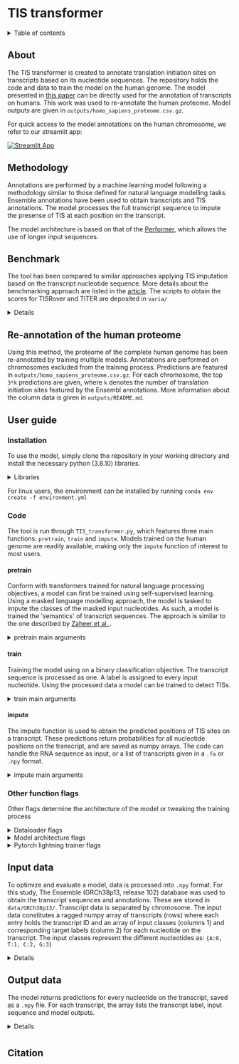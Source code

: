 # TIS transformer



<details><summary>Table of contents</summary>

- [About](#about)
- [Methodology](#methodology)
- [Benchmark](#benchmark)
- [Re-annotated Human Proteom](#human)
- [User guide](#userguide)
  - [Installation](#installation)
  - [Code](#code)

- [Citation](#citation)
</details>

## About <a name="about"></a>
The TIS transformer is created to annotate translation initiation sites on transcripts based on its nucleotide sequences. The repository holds the code and data to train the model on the human genome. The model presented in [this paper](https://www.biorxiv.org/content/10.1101/2021.11.18.468957v1) can be directly used for the annotation of transcripts on humans. This work was used to re-annotate the human proteome. Model outputs are given in `outputs/homo_sapiens_proteome.csv.gz`. 


For quick access to the model annotations on the human chromosome, we refer to our streamlit app:

[![Streamlit App](https://static.streamlit.io/badges/streamlit_badge_black_white.svg)](http://jdcla.ugent.be) 

## Methodology <a name="methodology"></a>
Annotations are performed by a machine learning model following a methodology similar to those defined for natural language modelling tasks. Ensemble annotations have been used to obtain transcripts and TIS annotations. The model processes the full transcript sequence to impute the presense of TIS at each position on the transcript. 

The model architecture is based on that of the [Performer](https://arxiv.org/abs/2009.14794), which allows the use of longer input sequences.

## Benchmark <a name="benchmark"></a>

The tool has been compared to similar approaches applying TIS imputation based on the transcript nucleotide sequence. More details about the benchmarking approach are listed in the [article](https://www.biorxiv.org/content/10.1101/2021.11.18.468957v1). The scripts to obtain the scores for TISRover and TITER are deposited in `varia/`

<details>

**All positions**

| Method |  ROC AUC | PR AUC |
| - |  - | - |
| [TIS transformer]() |  99.99 | 85.63 | 

**Only ATG positions**

| Method |  ROC AUC | PR AUC |
| - |  - | - |
| [TIS transformer]() |  99.63 | 83.59 | 
| [TISRover](https://www.inderscience.com/info/inarticle.php?artid=94781) |  97.20 | 43.32 |
| [TITER](https://www.ncbi.nlm.nih.gov/pmc/articles/PMC5870772/) |  61.99 | 1.69 | 

</details>

## Re-annotation of the human proteome <a name="human"></a>

Using this method, the proteome of the complete human genome has been re-annotated by training multiple models. Annotations are performed on chromosomes excluded from the training process. Predictions are featured in `outputs/homo_sapiens_proteome.csv.gz`. For each chromosome, the top `3*k` predictions are given, where `k` denotes the number of translation initiation sites featured by the Ensembl annotations. More information about the column data is given in `outputs/README.md`.  

## User guide <a name="userguide"></a>

### Installation <a name="installation"></a>
To use the model, simply clone the repository in your working directory and install the necessary python (3.8.10) libraries.
<details><summary>Libraries</summary>

---
```
numpy 1.20.1
pytorch 1.8.1
pytorch-lightning 1.3.5
performer-pytorch 1.0.11

```
---

</details>

For linux users, the environment can be installed by running `conda env create -f environment.yml`

### Code <a name="code"></a>

The tool is run through `TIS_transformer.py`, which features three main functions: `pretrain`, `train` and `impute`. Models trained on the human genome are readily available, making only the `impute` function of interest to most users. 

#### pretrain

Conform with transformers trained for natural language processing objectives, a model can first be trained using self-supervised learning. Using a masked language modelling approach, the model is tasked to impute the classes of the masked input nucleotides. As such, a model is trained the 'semantics' of transcript sequences. The approach is similar to the one described by [Zaheer et al. ](https://arxiv.org/abs/2007.14062).

<details><summary>pretrain main arguments</summary>

---
```
python TIS_transformer.py pretrain -h

positional arguments:
    data_path             path to folder containing the data files
    val_set               file in data_path folder used for validation
    test_set              file in data_path folder used for testing
  --mask_frac float       fraction of inputs that are masked (default: 0.85)
  --rand_frac float       fraction of masked inputs that are randomized (default: 0.1)

# Example
    
python TIS_transformer.py pretrain 'data/GRCh38p13/' 'chr11.npy' 'chr4.npy' --max_epochs 70 --gpu 1 
```
---

</details>

#### train
Training the model using on a binary classification objective. The transcript sequence is processed as one. A label is assigned to every input nucleotide. Using the processed data a model can be trained to detect TISs. 

<details><summary>train main arguments</summary>

---
```
python TIS_transformer.py train -h
    
positional arguments:
  data_path             path to folder containing the data files
  val_set               file in data_path folder used for validation
  test_set              file in data_path folder used for testing
  --transfer_checkpoint Path to checkpoint pretrained model (default: None)
    
# Example
    
python TIS_transformer.py train 'data/GRCh38p13/' 'chr11.npy' 'chr4.npy' --max_epochs 70 --transfer_checkpoint lightning_logs/mlm_model/version_0/checkpoints/mlm_model.ckpt --name tis_chr4 --gpu 1 

```
---
    
</details>

#### impute

The impute function is used to obtain the predicted positions of TIS sites on a transcript. These predictions return probabilities for all nucleotide positions on the transcript, and are saved as numpy arrays. The code can handle the RNA sequence as input, or a list of transcripts given in a `.fa` or `.npy` format.

<details><summary>impute main arguments</summary>

---
```
python TIS_transformer.py impute -h

positional arguments:
  input               RNA sequence or path to `.npy` or `.fa` file
  transfer_checkpoint   path to checkpoint of trained model
  save_path           save file locations (default: results.npy)

# Example

python TIS_transformer.py impute AAAAACCTTTT lightning_logs/tis_chr4/version_0/checkpoints/tis_chr4.ckpt --gpu 1
    
python TIS_transformer.py impute example.fa lightning_logs/tis_chr4/version_0/checkpoints/tis_chr4.ckpt --gpu 1
    
python TIS_transformer.py impute data/GRCh38p13/chr4.npy lightning_logs/tis_chr4/version_0/checkpoints/tis_chr4.ckpt --gpu 1
```
---

</details>

### Other function flags

Other flags determine the architecture of the model or tweaking the training process

<details><summary>Dataloader flags</summary>

---
```
data loader arguments

  --max_seq_len int     maximum sequence length of transcripts (default: 25000)
  --num_workers int     number of data loader workers (default: 12)
  --max_transcripts_per_batch int
                        maximum amount of transcripts per batch (default: 400)
```
---

</details>

<details><summary>Model architecture flags</summary>

---
```
Model:
  Transformer arguments

  --transfer_checkpoint str
                        Path to checkpoint pretrained model (default: None)
  --lr float            learning rate (default: 0.001)
  --decay_rate float    linearly decays learning rate for every epoch (default: 0.95)
  --num_tokens int      number of unique input tokens (default: 7)
  --dim int             dimension of the hidden states (default: 30)
  --depth int           number of layers (default: 6)
  --heads int           number of attention heads in every layer (default: 6)
  --dim_head int        dimension of the attention head matrices (default: 16)
  --nb_features int     number of random features, if not set, will default to (d * log(d)),where d is the dimension
                        of each head (default: 80)
                        of each head (default: 80)
  --feature_redraw_interval int
                        how frequently to redraw the projection matrix (default: 100)
  --generalized_attention boolean
                        applies generalized attention functions (default: True)
  --kernel_fn boolean   generalized attention function to apply (if generalized attention) (default: ReLU())
  --reversible boolean  reversible layers, from Reformer paper (default: True)
  --ff_chunks int       chunk feedforward layer, from Reformer paper (default: 10)
  --use_scalenorm boolean
                        use scale norm, from 'Transformers without Tears' paper (default: False)
  --use_rezero boolean  use rezero, from 'Rezero is all you need' paper (default: False)
  --ff_glu boolean      use GLU variant for feedforward (default: True)
  --emb_dropout float   embedding dropout (default: 0.1)
  --ff_dropout float    feedforward dropout (default: 0.1)
  --attn_dropout float  post-attn dropout (default: 0.1)
  --local_attn_heads int
                        the amount of heads used for local attention (default: 4)
  --local_window_size int
                        window size of local attention (default: 256)
```
---

</details>

<details><summary>Pytorch lightning trainer flags</summary>

---
```
pl.Trainer:
  --logger [str_to_bool]
                        Logger (or iterable collection of loggers) for experiment tracking. A ``True`` value uses
                        the default ``TensorBoardLogger``. ``False`` will disable logging. (default: True)
  --checkpoint_callback [str_to_bool]
                        If ``True``, enable checkpointing. It will configure a default ModelCheckpoint callback if
                        there is no user-defined ModelCheckpoint in
                        :paramref:`~pytorch_lightning.trainer.trainer.Trainer.callbacks`. (default: True)
  --default_root_dir str
                        Default path for logs and weights when no logger/ckpt_callback passed. Default:
                        ``os.getcwd()``. Can be remote file paths such as `s3://mybucket/path` or 'hdfs://path/'
                        (default: None)
  --gradient_clip_val float
                        0 means don't clip. (default: 0.0)
  --gradient_clip_algorithm str
                        'value' means clip_by_value, 'norm' means clip_by_norm. Default: 'norm' (default: norm)
  --process_position int
                        orders the progress bar when running multiple models on same machine. (default: 0)
  --num_nodes int       number of GPU nodes for distributed training. (default: 1)
  --num_processes int   number of processes for distributed training with distributed_backend="ddp_cpu" (default: 1)
  --gpus _gpus_allowed_type
                        number of gpus to train on (int) or which GPUs to train on (list or str) applied per node
                        (default: None)
  --auto_select_gpus [str_to_bool]
                        If enabled and `gpus` is an integer, pick available gpus automatically. This is especially
                        useful when GPUs are configured to be in "exclusive mode", such that only one process at a
                        time can access them. (default: False)
  --tpu_cores _gpus_allowed_type
                        How many TPU cores to train on (1 or 8) / Single TPU to train on [1] (default: None)
  --log_gpu_memory str  None, 'min_max', 'all'. Might slow performance (default: None)
  --progress_bar_refresh_rate int
                        How often to refresh progress bar (in steps). Value ``0`` disables progress bar. Ignored
                        when a custom progress bar is passed to :paramref:`~Trainer.callbacks`. Default: None, means
                        a suitable value will be chosen based on the environment (terminal, Google COLAB, etc.).
                        (default: None)
  --overfit_batches _int_or_float_type
                        Overfit a fraction of training data (float) or a set number of batches (int). (default: 0.0)
  --track_grad_norm float
                        -1 no tracking. Otherwise tracks that p-norm. May be set to 'inf' infinity-norm. (default:
                        -1)
  --check_val_every_n_epoch int
                        Check val every n train epochs. (default: 1)
  --fast_dev_run [str_to_bool_or_int]
                        runs n if set to ``n`` (int) else 1 if set to ``True`` batch(es) of train, val and test to
                        find any bugs (ie: a sort of unit test). (default: False)
  --accumulate_grad_batches int
                        Accumulates grads every k batches or as set up in the dict. (default: 1)
  --max_epochs int      Stop training once this number of epochs is reached. Disabled by default (None). If both
                        max_epochs and max_steps are not specified, defaults to ``max_epochs`` = 1000. (default:
                        None)
  --min_epochs int      Force training for at least these many epochs. Disabled by default (None). If both
                        min_epochs and min_steps are not specified, defaults to ``min_epochs`` = 1. (default: None)
  --max_steps int       Stop training after this number of steps. Disabled by default (None). (default: None)
  --min_steps int       Force training for at least these number of steps. Disabled by default (None). (default:
                        None)
  --max_time str        Stop training after this amount of time has passed. Disabled by default (None). The time
                        duration can be specified in the format DD:HH:MM:SS (days, hours, minutes seconds), as a
                        :class:`datetime.timedelta`, or a dictionary with keys that will be passed to
                        :class:`datetime.timedelta`. (default: None)
  --limit_train_batches _int_or_float_type
                        How much of training dataset to check (float = fraction, int = num_batches) (default: 1.0)
  --limit_val_batches _int_or_float_type
                        How much of validation dataset to check (float = fraction, int = num_batches) (default: 1.0)
  --limit_test_batches _int_or_float_type
                        How much of test dataset to check (float = fraction, int = num_batches) (default: 1.0)
  --limit_predict_batches _int_or_float_type
                        How much of prediction dataset to check (float = fraction, int = num_batches) (default: 1.0)
  --val_check_interval _int_or_float_type
                        How often to check the validation set. Use float to check within a training epoch, use int
                        to check every n steps (batches). (default: 1.0)
  --flush_logs_every_n_steps int
                        How often to flush logs to disk (defaults to every 100 steps). (default: 100)
  --log_every_n_steps int
                        How often to log within steps (defaults to every 50 steps). (default: 50)
  --accelerator str     Previously known as distributed_backend (dp, ddp, ddp2, etc...). Can also take in an
                        accelerator object for custom hardware. (default: None)
  --sync_batchnorm [str_to_bool]
                        Synchronize batch norm layers between process groups/whole world. (default: False)
  --precision int       Double precision (64), full precision (32) or half precision (16). Can be used on CPU, GPU
                        or TPUs. (default: 32)
  --weights_summary str
                        Prints a summary of the weights when training begins. (default: top)
  --weights_save_path str
                        Where to save weights if specified. Will override default_root_dir for checkpoints only. Use
                        this if for whatever reason you need the checkpoints stored in a different place than the
                        logs written in `default_root_dir`. Can be remote file paths such as `s3://mybucket/path` or
                        'hdfs://path/' Defaults to `default_root_dir`. (default: None)
  --num_sanity_val_steps int
                        Sanity check runs n validation batches before starting the training routine. Set it to `-1`
                        to run all batches in all validation dataloaders. (default: 2)
  --truncated_bptt_steps int
                        Deprecated in v1.3 to be removed in 1.5. Please use
                        :paramref:`~pytorch_lightning.core.lightning.LightningModule.truncated_bptt_steps` instead.
                        (default: None)
  --resume_from_checkpoint str
                        Path/URL of the checkpoint from which training is resumed. If there is no checkpoint file at
                        the path, start from scratch. If resuming from mid-epoch checkpoint, training will start
                        from the beginning of the next epoch. (default: None)
  --profiler str        To profile individual steps during training and assist in identifying bottlenecks. (default:
                        None)
  --benchmark [str_to_bool]
                        If true enables cudnn.benchmark. (default: False)
  --deterministic [str_to_bool]
                        If true enables cudnn.deterministic. (default: False)
  --reload_dataloaders_every_epoch [str_to_bool]
                        Set to True to reload dataloaders every epoch. (default: False)
  --auto_lr_find [str_to_bool_or_str]
                        If set to True, will make trainer.tune() run a learning rate finder, trying to optimize
                        initial learning for faster convergence. trainer.tune() method will set the suggested
                        learning rate in self.lr or self.learning_rate in the LightningModule. To use a different
                        key set a string instead of True with the key name. (default: False)
  --replace_sampler_ddp [str_to_bool]
                        Explicitly enables or disables sampler replacement. If not specified this will toggled
                        automatically when DDP is used. By default it will add ``shuffle=True`` for train sampler
                        and ``shuffle=False`` for val/test sampler. If you want to customize it, you can set
                        ``replace_sampler_ddp=False`` and add your own distributed sampler. (default: True)
  --terminate_on_nan [str_to_bool]
                        If set to True, will terminate training (by raising a `ValueError`) at the end of each
                        training batch, if any of the parameters or the loss are NaN or +/-inf. (default: False)
  --auto_scale_batch_size [str_to_bool_or_str]
                        If set to True, will `initially` run a batch size finder trying to find the largest batch
                        size that fits into memory. The result will be stored in self.batch_size in the
                        LightningModule. Additionally, can be set to either `power` that estimates the batch size
                        through a power search or `binsearch` that estimates the batch size through a binary search.
                        (default: False)
  --prepare_data_per_node [str_to_bool]
                        If True, each LOCAL_RANK=0 will call prepare data. Otherwise only NODE_RANK=0, LOCAL_RANK=0
                        will prepare data (default: True)
  --plugins str         Plugins allow modification of core behavior like ddp and amp, and enable custom lightning
                        plugins. (default: None)
  --amp_backend str     The mixed precision backend to use ("native" or "apex") (default: native)
  --amp_level str       The optimization level to use (O1, O2, etc...). (default: O2)
  --distributed_backend str
                        deprecated. Please use 'accelerator' (default: None)
  --move_metrics_to_cpu [str_to_bool]
                        Whether to force internal logged metrics to be moved to cpu. This can save some gpu memory,
                        but can make training slower. Use with attention. (default: False)
  --multiple_trainloader_mode str
                        How to loop over the datasets when there are multiple train loaders. In 'max_size_cycle'
                        mode, the trainer ends one epoch when the largest dataset is traversed, and smaller datasets
                        reload when running out of their data. In 'min_size' mode, all the datasets reload when
                        reaching the minimum length of datasets. (default: max_size_cycle)
  --stochastic_weight_avg [str_to_bool]
                        Whether to use `Stochastic Weight Averaging (SWA)(default: False)
```
---

</details>

## Input data

To optimize and evaluate a model, data is processed into `.npy` format. For this study, The Ensemble (GRCh38p13, release 102) database was used to obtain the transcript sequences and annotations. These are stored in `data/GRCh38p13/`. Transcript data is separated by chromosome. The input data constitutes a ragged numpy array of transcripts (rows) where each entry holds the transcript ID and an array of input classes (columns 1) and corresponding target labels (column 2) for each nucleotide on the transcript. The input classes represent the different nucleotides as: `{A:0, T:1, C:2, G:3}`

<details>

---
```
>>> chr3 = np.load('chr3.npy', allow_pickle=True)
>>> chr3[0]
array([array([[3, 0],
              [3, 0],
              [2, 0],
              ...,
              [0, 0],
              [0, 0],
              [0, 0]], dtype=int16), 'ENST00000661675'], dtype=object)

```
---

</details>

## Output data

The model returns predictions for every nucleotide on the transcript, saved as a `.npy` file. For each transcript, the array lists the transcript label, input sequence and model outputs.

<details>

---
```
>>> results = np.load('results.npy', allow_pickle=True)
>>> results[0]
array(['>ENST00000410304',
       array([3, 1, 2, 1, 0, 2, 2, 3, 2, 2, 0, 1, 0, 2, 2, 0, 2, 1, 2, 1, 3, 0,
              0, 2, 0, 2, 3, 2, 2, 2, 0, 0, 1, 2, 1, 1, 3, 1, 2, 1, 3, 0, 1, 2,
              1, 2, 0, 3, 0, 0, 3, 2, 1, 0, 0, 3, 2, 0, 3, 3, 3, 1, 2, 0, 3, 3,
              2, 2, 1, 0, 3, 1, 1, 0, 3, 1, 0, 1, 0, 0, 1, 0, 0, 1, 1, 3, 3, 0,
              1, 3, 3, 3, 3, 3, 0, 0, 0, 1, 3])                                ,
       array([2.3891837e-09, 7.0824785e-07, 8.3791534e-09, 4.3269135e-09,
              4.9220684e-08, 1.5315813e-10, 7.0196869e-08, 2.4103475e-10,
              4.5873511e-10, 1.4299616e-10, 6.1071654e-09, 1.9664975e-08,
              2.9255699e-07, 4.7719610e-08, 7.7600065e-10, 9.2305236e-10,
              3.3297397e-07, 3.5771163e-07, 4.1942007e-05, 4.5123262e-08,
              1.2450059e-09, 9.2165324e-11, 3.6457399e-09, 8.8559119e-08,
              9.2133210e-05, 1.7473910e-09, 4.0608841e-09, 2.9064828e-12,
              1.9478179e-08, 9.0584736e-12, 1.7068935e-05, 2.8910944e-07,
              3.5740332e-08, 3.3406838e-10, 5.7711222e-08, 5.0289093e-09,
              7.4243858e-12, 2.2184177e-09, 5.2881451e-06, 6.1195571e-10,
              1.4648888e-10, 1.4948037e-07, 2.3879443e-07, 1.6367457e-08,
              1.9375465e-08, 3.3595885e-08, 4.1618881e-10, 6.3614699e-12,
              4.1953702e-10, 1.3611480e-08, 2.0185058e-09, 8.1397658e-08,
              2.3339116e-07, 4.8850779e-08, 1.6549968e-12, 1.2499275e-11,
              8.3455109e-10, 1.5468280e-12, 3.5863316e-08, 1.2135585e-09,
              4.4234839e-14, 2.0041482e-11, 4.0546926e-09, 4.8796110e-12,
              3.4575018e-13, 5.0659910e-10, 3.2857072e-13, 2.3365734e-09,
              8.3198276e-10, 2.9397595e-10, 3.3731489e-08, 9.1637538e-11,
              1.0781720e-09, 1.0790679e-11, 4.8457072e-10, 4.6192927e-10,
              4.9371015e-12, 2.8158498e-13, 2.9590792e-09, 4.3507330e-07,
              5.7654831e-10, 2.4951474e-09, 4.6289192e-12, 1.5421598e-02,
              1.0270607e-11, 1.1841109e-09, 7.9038587e-10, 6.5511790e-10,
              6.0892291e-13, 1.6157842e-11, 6.9130129e-10, 4.5778301e-11,
              2.1682500e-03, 2.3315516e-09, 2.2578116e-11], dtype=float32)],
      dtype=object)

```
---

</details>

#

## Citation <a name="citation"></a>
       
